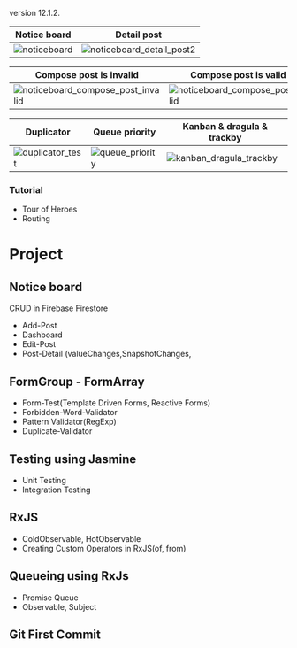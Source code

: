 version 12.1.2.

| Notice board | Detail post |
| ------------- | ------------- |
| ![noticeboard](https://user-images.githubusercontent.com/87289383/141346713-8cdd18a6-bb75-4a71-9108-56c2995f20b4.JPG) | ![noticeboard_detail_post2](https://user-images.githubusercontent.com/87289383/141347079-5e4ebc64-5865-49bf-a0d2-cd9098afbfe2.JPG) |

| Compose post is invalid | Compose post is valid |
| ------------- | ------------- |
| ![noticeboard_compose_post_invalid](https://user-images.githubusercontent.com/87289383/141346785-d52f29a3-6be7-45ce-a261-38baf7b36dd6.JPG) | ![noticeboard_compose_post_valid](https://user-images.githubusercontent.com/87289383/141346868-00f7433f-2803-4812-9dd3-d9e9e3e4f3d9.JPG) |

| Duplicator | Queue priority | Kanban & dragula & trackby |
| ------------- | ------------- | ------------- |
| ![duplicator_test](https://user-images.githubusercontent.com/87289383/141347153-db75f469-dc94-4de5-b801-eaa96523bb6c.JPG) | ![queue_priority](https://user-images.githubusercontent.com/87289383/141347218-df91e474-d129-4b67-9780-52bc5f41c659.JPG) | ![kanban_dragula_trackby](https://user-images.githubusercontent.com/87289383/141347301-5958e9dd-a3bf-491f-92a0-b63d0b7fdfa5.JPG) |

### Tutorial
- Tour of Heroes
- Routing


# Project
## Notice board
CRUD in Firebase Firestore
- Add-Post
- Dashboard
- Edit-Post
- Post-Detail
(valueChanges,SnapshotChanges,


## FormGroup - FormArray
- Form-Test(Template Driven Forms, Reactive Forms)
- Forbidden-Word-Validator
- Pattern Validator(RegExp)
- Duplicate-Validator


## Testing using Jasmine
- Unit Testing
- Integration Testing


## RxJS
- ColdObservable, HotObservable
- Creating Custom Operators in RxJS(of, from)


## Queueing using RxJs
- Promise Queue
- Observable, Subject


## Git First Commit
